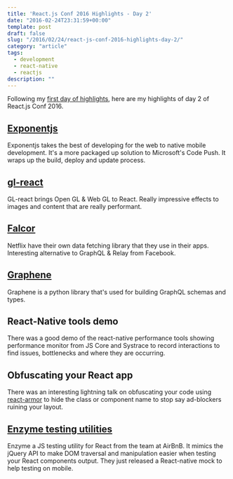 ```yaml
---
title: 'React.js Conf 2016 Highlights - Day 2'
date: "2016-02-24T23:31:59+00:00"
template: post
draft: false
slug: "/2016/02/24/react-js-conf-2016-highlights-day-2/"
category: "article"
tags:
  - development
  - react-native
  - reactjs
description: ""
---
```


Following my <a href="http://www.andrewford.co.nz/react-js-conf-2016-highlights-day-1/">first day of highlights</a>, here are my highlights of day 2 of React.js Conf 2016.

<h2><a href="https://exponentjs.com">Exponentjs</a></h2>

Exponentjs takes the best of developing for the web to native mobile development. It's a more packaged up solution to Microsoft's Code Push. It wraps up the build, deploy and update process.

<h2><a href="https://github.com/ProjectSeptemberInc/gl-react/">gl-react</a></h2>

GL-react brings Open GL &amp; Web GL to React. Really impressive effects to images and content that are really performant.

<h2><a href="http://netflix.github.io/falcor/">Falcor</a></h2>

Netflix have their own data fetching library that they use in their apps. Interesting alternative to GraphQL &amp; Relay from Facebook.

<h2><a href="http://graphene-python.org">Graphene</a></h2>

Graphene is a python library that's used for building GraphQL schemas and types.

<h2>React-Native tools demo</h2>

There was a good demo of the react-native performance tools showing performance monitor from JS Core and Systrace to record interactions to find issues, bottlenecks and where they are occurring.

<h2>Obfuscating your React app</h2>

There was an interesting lightning talk on obfuscating your code using <a href="https://github.com/elierotenberg/react-armor">react-armor</a> to hide the class or component name to stop say ad-blockers ruining your layout.

<h2><a href="https://github.com/airbnb/enzyme">Enzyme testing utilities</a></h2>

Enzyme a JS testing utility for React from the team at AirBnB. It mimics the jQuery API to make DOM traversal and manipulation easier when testing your React components output. They just released a React-native mock to help testing on mobile.